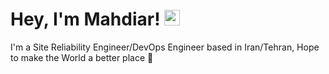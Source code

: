 # Hey, I'm Mahdiar! <img src="https://media.giphy.com/media/hvRJCLFzcasrR4ia7z/giphy.gif" width="25px">

I'm a Site Reliability Engineer/DevOps Engineer based in Iran/Tehran, Hope to make the World a better place 🚀
